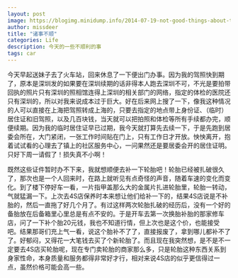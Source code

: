 ```yaml
---
layout: post
image: https://blogimg.minidump.info/2014-07-19-not-good-things-about-the-car.md
author: missdeer
title: "诸事不顺"
categories: Life
description: 今天的一些不顺利的事
tags: car
---
```

今天早起送妹子去了火车站，回来休息了一下便出门办事。因为我的驾照快到期了，原本是深圳发的如果要在深圳续期的话非得本人跑去深圳不可，不光是要拍带回执的照片只有深圳的照相馆连得上深圳的相关部门的网络，指定的体检的医院还只有深圳的，所以对我来说成本过于巨大。好在后来网上搜了一下，像我这种情况的人可以直接在上海把驾照转成上海的，只要去指定的地点带上身份证、（临时）居住证和旧驾照，以及几百块钱，当天就可以把拍照和体检等所有手续都办完，顺便续期。因为我的临时居住证早已过期，我今天就打算先去续一下，于是先跑到居委会所在，大门紧闭，一张工作时间贴在门上，只有工作日才开放。怏怏离开，抱着试试看的心理去了镇上的社区服务中心，一问果然还是要居委会开的居住证明。只好下周一请假了！损失真不小啊！

既然这些证件暂时办不下来，我就想顺便去补一下轮胎吧！轮胎已经被扎破很久了，那次也是一个人回来时，在路上就听见有点奇怪的声音，随着车速的变化而变化。到了楼下停好车一看，一片指甲盖那么大的金属片扎进轮胎里，轮胎一转动，气就猛漏一下。上次去4S店保养时本来想让他们给补一下的，结果4S店说是不补胎的，然后一直拖了好几个月了。有过这样两次轮胎扎破的经历后，没有一个好的备胎放在后备箱里心里总是有点不安的。于是开车去第一次换胎补胎的那家修车店，问了一下补个胎20元钱，我也不知道行情，但上次也是这个价，也能接受吧。结果那哥们充上气一看，说这个胎补不了了，直接报废了，拿到哪儿都补不了了。好郁闷，又得花一大笔钱去买了个新轮胎了。而且现在我突然想，是不是不一定要去4S店买轮胎呢，现在专门卖轮胎的商家那么多，只是轮胎这种东西关系到身家性命，本身质量和服务都得非常好才行，相对来说4S店的似乎更信得过一点，虽然价格可能会高一些。
